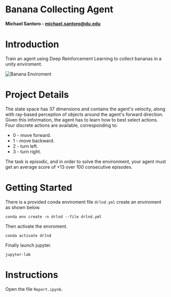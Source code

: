[//]: # (Image References)

[image1]: https://raw.githubusercontent.com/Michael-Santoro/banana-collecting-agent/main/banana.gif "Banana Enviroment"


# Banana Collecting Agent
**Michael Santoro - michael.santoro@du.edu**

# Introduction
Train an agent using Deep Reinforcement Learning to collect bananas in a unity enviroment.

![Banana Enviroment][image1]

# Project Details
The state space has 37 dimensions and contains the agent's velocity, along with ray-based perception of objects around the agent's forward direction. Given this information, the agent has to learn how to best select actions. Four discrete actions are available, corresponding to:

- 0 - move forward.
- 1 - move backward.
- 2 - turn left.
- 3 - turn right.

The task is episodic, and in order to solve the environment, your agent must get an average score of +13 over 100 consecutive episodes.

# Getting Started
There is a provided conda enviroment file `drlnd.yml` create an enviroment as shown below.

```
conda env create -n drlnd --file drlnd.yml
```
Then activate the envroment.

```
conda activate drlnd
```

Finally launch jupyter.

```
jupyter-lab
```

# Instructions
Open the file `Report.ipynb`.

